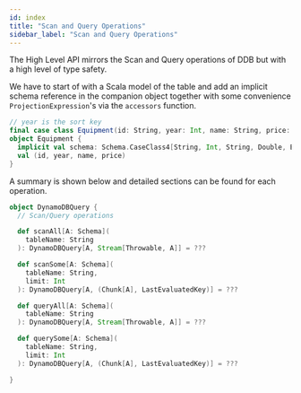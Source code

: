 ```yaml
---
id: index
title: "Scan and Query Operations"
sidebar_label: "Scan and Query Operations"
---
```


The High Level API mirrors the Scan and Query operations of DDB but with a high level of type safety. 

We have to start of with a Scala model of the table and add an implicit schema reference in the companion object together with some convenience `ProjectionExpression`'s via the `accessors` function. 

```scala
// year is the sort key
final case class Equipment(id: String, year: Int, name: String, price: Double)
object Equipment {
  implicit val schema: Schema.CaseClass4[String, Int, String, Double, Equipment] = DeriveSchema.gen[Equipment]
  val (id, year, name, price)                                                    = ProjectionExpression.accessors[Equipment]
}
```

A summary is shown below and detailed sections can be found for each operation.

```scala
object DynamoDBQuery { 
  // Scan/Query operations

  def scanAll[A: Schema](
    tableName: String
  ): DynamoDBQuery[A, Stream[Throwable, A]] = ???

  def scanSome[A: Schema](
    tableName: String,
    limit: Int
  ): DynamoDBQuery[A, (Chunk[A], LastEvaluatedKey)] = ???  

  def queryAll[A: Schema](
    tableName: String
  ): DynamoDBQuery[A, Stream[Throwable, A]] = ???

  def querySome[A: Schema](
    tableName: String,
    limit: Int
  ): DynamoDBQuery[A, (Chunk[A], LastEvaluatedKey)] = ???

}
```